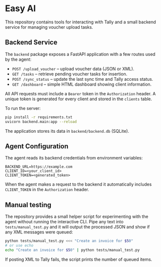 # Easy AI

This repository contains tools for interacting with Tally and a small backend service for managing voucher upload tasks.

## Backend Service

The `backend` package exposes a FastAPI application with a few routes used by the agent:

- `POST /upload_voucher` – upload voucher data (JSON or XML).
- `GET /tasks` – retrieve pending voucher tasks for insertion.
- `POST /sync_status` – update the last sync time and Tally access status.
- `GET /dashboard` – simple HTML dashboard showing client information.

All API requests must include a `Bearer` token in the `Authorization` header. A
unique token is generated for every client and stored in the `clients` table.

To run the server:

```bash
pip install -r requirements.txt
uvicorn backend.main:app --reload
```

The application stores its data in `backend/backend.db` (SQLite).

## Agent Configuration

The agent reads its backend credentials from environment variables:

```
BACKEND_URL=https://example.com
CLIENT_ID=<your_client_id>
CLIENT_TOKEN=<generated_token>
```

When the agent makes a request to the backend it automatically includes
`CLIENT_TOKEN` in the `Authorization` header.

## Manual testing

The repository provides a small helper script for experimenting with the agent
without running the interactive CLI. Pipe any text into `tests/manual_test.py`
and it will output the processed JSON and show if any XML messages were queued:

```bash
python tests/manual_test.py <<< "Create an invoice for $50"  
# or use echo
echo "Create an invoice for $50" | python tests/manual_test.py
```

If posting XML to Tally fails, the script prints the number of queued items.
